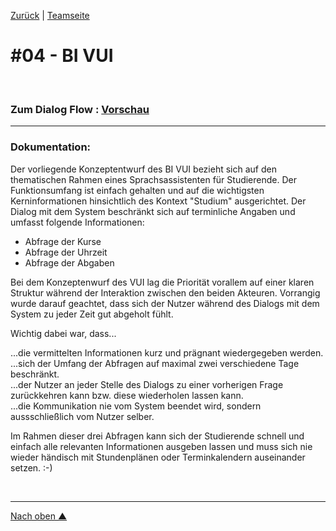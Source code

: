 [Zurück](https://github.com/milena-sagert/IFD-WiSe20-21) | [Teamseite](https://webuser.hs-furtwangen.de/~rag/lehre/WiSe20-21/IFD/Kursinhalt/Team/)
# #04 - BI VUI 

&nbsp;

### Zum Dialog Flow : [Vorschau](https://viewer.diagrams.net/?target=blank&edit=_blank&layers=1&nav=1&title=ifd-vui.drawio#R7V1bd5s6Fv41fowX98tjnFt72p7VmbTN9GkWsWXDFIMPxk3SXz8SIAzawsYYhO3gs3JqhCSM9O2rtrZG6s3y9SFyVu6XcIb8kSLNXkfq7UhRZNk08T%2Bk5C0tUTVFTUsWkTdLy6RtwaP3B2VNaenGm6F1VpYWxWHox96qXDgNgwBN41KPThSFL%2BVq89CflQpWzgKVGpGCx6njI1DtyZvFblpqKea2%2FAPyFm5M39iw0zvPzvTXIgo3Qfa8kaLKlnKn3qW3lw7tK3vu2nVm4UuhCNdUb6IwjNNvy9cb5JPBpcP29PHtyf%2F8y3j461%2Frf5zvk0%2Ff%2Fv5xlXZ2f0iT%2FA0jFMSNu%2F7q%2FYpv%2F6u9%2FZy%2BPHyV%2FB%2BG8%2B%2BXK8tK%2B%2F7t%2BBtEh8Hw8VMm8xA%2FDL91%2FJaNtPHPJqQ3rtYJDq5xBVlZvW5v4m8L8u9fDu0H%2F6K0q%2FRGNpZ5rwqa4enMLsModsNFGDj%2B3bZ0si39HIYrXE3Ghf9DcfyWodHZxCEucuOln93FAxW9%2FQdfSGOdXv4kl%2FTi9rV09UavXr240Axf%2FaQ94u%2FbRuSCtvGdZ%2BRPcjDdhH4YJa9G4aRO1nEU%2FkKFO%2FfJJxtMXvlvFMUeBvm17y0CfG%2FpzWbJYNTEQoaZdbiJpmgHABRLT2uSaSgQVIahBxQuER4gXCFCvhN7v8tU52TEu8jr5U2%2Fhl4CoIzTWGZGRhmfucJ0qJc7SX9s1q6IZLYrwx7bhY%2FOdqwyHcdOtEAx6Pg6ipy3QrUVqbA%2B5BVMWS92iL%2BkfdKrwgBuixK6PIBGbUUQzWTYlwvI39KBQOx3BfEUBjtqmpYYWrBlmQGSTKG1B7KwK8Ni0a8zXVWQ1aHol%2FGcsvA3tZ0%2FjtOEvmjl%2B1QOTbc0prYkB6UEv5LvBejKzdQOcpe8hA7F5N%2FICw4RlJ8JvZXJ1skkxBRTC4p2iY4I4V%2FrPCf9kd%2BZzTjuXJ%2BM9Nt65JzcQLPs4WmDMJqhiFYOwgAdRNw7mR55GfRaorNMkcxepKSMlYg0a3UljXGVFKjHEq40llS7%2FNFKcJUVeawY5W7D%2BXyNYgbDraAWS8LTVqdOTDxw66k1hUMHmlIJDzsmf9fvLnCsh02MMDeRvjmLkYI7lR49REZgFaGpm9xZegTMM7QkN1eRM3Wd9dpbx4R1BMmdCP%2F%2FQzh111N345PW95sofnGCBQrGmDM5SwyYSfC8XvE41Ivrxehx5STj%2FYLtzTKKyIRmEJPxuE0WPn56hpQUBtSAI7Vzc4vcnnu%2BX8DCXfI5BD3yNfkP8K%2FDsASYUSXTMXVWjNlaJpZftkaqQsvcgoGq68cDhgtg3RLMLOQSq9hyjtNlFnuZgG6I0RBNm8WPbtazltqSLbotWrRcIFpMQfaEZjdEC%2BzKBMAzzFqmSXtKjd2SLn6sst061k8As3utZV0Vg1kLAE1jDdeOgaZDDerL6EYdTYypm6pDqf5EIfMcUbTMkvLrYIHnM1Wb1tx6LtrE3iKpEqaqVVXNZRgtsppYe6uo5DzPI4dUUu8BXiM3XD5v8MBN9ilh56ZJUUsQuvcKmpRMlZuiJiUrUjUqj1KlqLdmsLuOYDRGTSlqKH3ZXTt%2Fd4FtfMB0jgZrqJKGDahU2JCGLY4xpHVFwVSpGSj4CAo261Jw6zrFcRRsQsGP5S%2BRvgMJV5CwDQ3SvknYFi6Ez85C3UvCVLbuXxqTxZgFJlj%2FUWqaBYeuZ3GepJkMKDtYaaIjXmA%2B2GK9wRN7c3Mw%2FzkzJgL1AJWjy%2FOYiNoZE5HBoA9O0UOZSN0lFFFMRJbAunNXXIT3KCFsBDov8N%2FNHf6DzoELYyNQF%2BmdjWSBEJccR6fZRpF1XUljSbL2cK%2Fk6iuKPDzKJDbhbFga5VQnEzJEYt4MBvWyYY4No16sW1t8h64rXJ5zvspSl%2Fdg%2FLLgXHd9cxtcIxnUkX48xFm2LosK5FSlUiBnjdUKpkVZym%2Fbdx8ERH9ZgSKfEJb3EX%2Ft4v74JYSyIwMj%2BN5Zej4ZmQ%2FI%2F41I8BnHOQLi1DgeEvxIL1jgK2N79S2h3yvtDBUVC%2BqGVj1FhV2%2BbU9Rgd7rOzwSkMX6vrdao%2F1gcNardFfH3HslA3p%2BkwRCdVQLhurwInU682wpsqC4vrOQXYI0LOgPkiWxupUii1qUuNBIf1FQ4Rj9wrFiwUWMC1HEB6Tt0DvtmhtFWtMuqzcIYv0soMhgAmeg2pmG0qSBM9%2Fd6A9KIpFhvSxOxgnWMXJRoplwal0%2Fb0NvSPVPmwjrKqAaG7BcCqDJEV58j%2BZK8bmpPTDCVDY4cTUGR%2B%2FpLq4mp5BhWf6I%2FW5yRrP7tzTQiTyRhfn8lxe4Tc4sDvRpv5%2BleQMqIyo0YIQuzSs0h8BAx8fQsV2bjpUTo2MYwp2L7IGOK%2BiYZ1X0T8iaIEK%2BUJO0AxFb4b5g9TnLrmcpQJuDhaHN9tTSjnLwk%2BmDOl05V%2BhTW7ScpWmOpG2hOk8%2B0MK%2B9n10iIXd%2F6bvpoxxN085fm%2B3NJZtlVkWbWend3lbtzFmN0F1uKlb0cWyXGlguc0worMrB5aljzVFyj9Mj3UZsM56ou3d%2FbbEjsHriGHHVMXpjR1P0Dr2lkvCR98zU6aBHS0wZWzHl5my3ApPvpLHkiKODVfjshPPp4O1goIvM98xmDREXpBsCnymWA1gMobB%2B1nf1tKB91PSoakl3PspaP3vPKR46z4NPlexgRSvaTgdKl%2FBgwTJV2Uwd%2FqVrHSlthXJaqoM4zpOtGbdaGOaQkKEZBWUiGZgc8WYBbmpg%2BjgLRHgSYIYXVs5%2FAZD4ih2R9fw2mB3hsEGvR%2FH7kRwt2p5W2038HV5oJ5zVHzQcdHeyBddWuy%2FJTul0bMHk%2BaQXVGnYNKocGPUu9nuCpIA5hK3r21qijpYmIXBEJTMD%2FqJ2QnuOlhUFZX6MVtSSDYHaqPiuoKlWKNdKwvk4hx3CopDkSyNTUWTVdNWZUnVtJ4xRWMO%2BokMMNPdqAOcGsPJlsa2aVuGbpqyJSu9syi4MekJ%2BVOXzN7F72gHK379awoajJK4vvhpkKqooJi0Wew0QGvy8Lzb5zYN2ulNA%2FQtXbz5olunNw3Qmrx9N1lPTlBGCIpUOgvFTRO1%2BRA68oWr%2FqKOHXmH5qQ4GOknZk%2F2uvn5Yu1JYXjCcqZkUPYNJ7iV7P3Yk5i4T09ZgHuCbi9%2FHk7PlKGLQsUMMJc%2FD6dny%2BjQwXL5fEmp9DP2Nw%2FQ8QgVkWB2TY6qHuXHG56WdbJXuBdGV%2BeMLi1re6HLZLNV1D2GCC6ZSYL1B52X%2BGKARc%2BwYH0goKfOYcE7nGqARSNYsH6M9riFcFgYUKkaYNE7LICjTLQQMXhbjQdYNILFXtbfWIiIhwUvUnmARRNYgBwCJmsp1IUFTKBgiIYFL4n8AIsmsAB7rRrDAm4PEw4LXsr1ARaNhEhrsNDJ6gmzN0G81jm4Lk4PGfslUuew4KWGHWDRBBZwsb2x2slZtxeudw7Oi9aAobBZsloEhnBBQp83AOOkgAG6Es4xOIeLDMBoKkpac4NzlveFA0MZgNGdjtFU98RdnYBZYg7urTaxMZYKH6VFFnJQx52D5jAvx5TkAfamA2740wvOjTBq5nCt0ZMsGBkWTwe5rLM1FdseFbOXj0m8UoOjNS82pSeVaXtTodOzCA85wDAPTTyW6KjYzjMw6Gxihdo5mNmdaDpVuFpO%2BqmxAVn0QVW%2FDDSQDV3a%2FS4qe64j02LU29mJisVTYy%2FiFKWcFeTk%2F7Nw5wJYQfdHLzHUrAlXiXhbooeTPblwE36yJwOOXCvq62DP%2FGnDyZ7bkz2rKLi3gz2t6uOzdyQVTlJ67UvvS1JvjUjKryQlFv720Y2SzFywKU3dBe%2FMMPd158nTb3DzLLEWm8CrXkKvpkzo3GAGT1KzVGVc9yw12Rx3xxJgDPO7ZwnMXNm9swR74Nv7JknWOJnsBM8Sz1AYfJpNFGujNd8U6El4qIU9uLpbc3VLpjSmJ2AfDQ1ub%2BLhMUR0nh7XwNDY11XnuBhCOk8v0rfGOmznuKg%2BbTtzR07zeSskJMdzjlRUSly%2B122JJ5rjtswtQlrwkbh05kTVVKRbtCaOHkV68h4RsR7vyXRBu1SVMNuTrvDfpzD4g1bYiI1fNtEcF%2Fz4%2FrFgLz6zj93nKd2j%2BZbV0woayYhpB3lUqMvtkE19NVhTGPcFMRZHwMnE2y1t29VkVKEH48soJFjYAhqPr%2FslnJHs9Hf%2FBw%3D%3D) 
---


### Dokumentation:

Der vorliegende Konzeptentwurf des BI VUI bezieht sich auf den thematischen Rahmen eines Sprachsassistenten für Studierende. Der Funktionsumfang ist einfach gehalten und auf die wichtigsten Kerninformationen hinsichtlich des Kontext "Studium" ausgerichtet.
Der Dialog mit dem System beschränkt sich auf terminliche Angaben und umfasst folgende Informationen:

- Abfrage der Kurse
- Abfrage der Uhrzeit
- Abfrage der Abgaben

Bei dem Konzeptenwurf des VUI lag die Priorität vorallem auf einer klaren Struktur während der Interaktion zwischen den beiden Akteuren.
Vorrangig wurde darauf geachtet, dass sich der Nutzer während des Dialogs mit dem System zu jeder Zeit gut abgeholt fühlt.

Wichtig dabei war, dass...
 
...die vermittelten Informationen kurz und prägnant wiedergegeben werden. <br>
...sich der Umfang der Abfragen auf maximal zwei verschiedene Tage beschränkt. <br>
...der Nutzer an jeder Stelle des Dialogs zu einer vorherigen Frage zurückkehren kann bzw. diese wiederholen lassen kann. <br>
...die Kommunikation nie vom System beendet wird, sondern aussschließlich vom Nutzer selber. <br>

Im Rahmen dieser drei Abfragen kann sich der Studierende schnell und einfach alle relevanten Informationen ausgeben lassen und muss sich nie wieder händisch mit Stundenplänen oder Terminkalendern auseinander setzen. :-)

&nbsp;

---
[Nach oben &#x25B2;](#top)